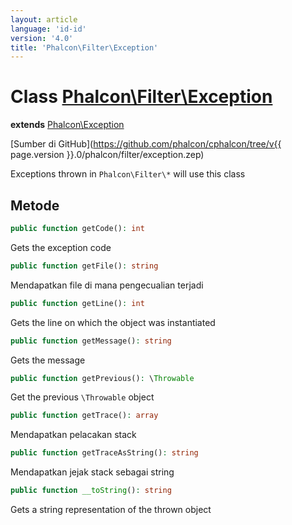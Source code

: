 ```yaml
---
layout: article
language: 'id-id'
version: '4.0'
title: 'Phalcon\Filter\Exception'
---
```

# Class [Phalcon\Filter\Exception](Phalcon_Filter_Exception)

**extends** [Phalcon\Exception](Phalcon_Exception)

[Sumber di GitHub](https://github.com/phalcon/cphalcon/tree/v{{ page.version }}.0/phalcon/filter/exception.zep)

Exceptions thrown in `Phalcon\Filter\*` will use this class

## Metode

```php
public function getCode(): int
```

Gets the exception code

```php
public function getFile(): string
```

Mendapatkan file di mana pengecualian terjadi

```php
public function getLine(): int
```

Gets the line on which the object was instantiated

```php
public function getMessage(): string
```

Gets the message

```php
public function getPrevious(): \Throwable
```

Get the previous `\Throwable` object

```php
public function getTrace(): array
```

Mendapatkan pelacakan stack

```php
public function getTraceAsString(): string
```

Mendapatkan jejak stack sebagai string

```php
public function __toString(): string
```

Gets a string representation of the thrown object